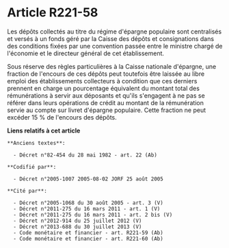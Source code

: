 # Article R221-58

Les dépôts collectés au titre du régime d'épargne populaire sont centralisés et versés à un fonds géré par la Caisse des
dépôts et consignations dans des conditions fixées par une convention passée entre le ministre chargé de l'économie et le
directeur général de cet établissement.

Sous réserve des règles particulières à la Caisse nationale d'épargne, une fraction de l'encours de ces dépôts peut toutefois
être laissée au libre emploi des établissements collecteurs à condition que ces derniers prennent en charge un pourcentage
équivalent du montant total des rémunérations à servir aux déposants et qu'ils s'engagent à ne pas se référer dans leurs
opérations de crédit au montant de la rémunération servie au compte sur livret d'épargne populaire. Cette fraction ne peut
excéder 15 % de l'encours des dépôts.

**Liens relatifs à cet article**

	**Anciens textes**:

	  - Décret n°82-454 du 28 mai 1982 - art. 22 (Ab)

	**Codifié par**:

	  - Décret n°2005-1007 2005-08-02 JORF 25 août 2005

	**Cité par**:

	  - Décret n°2005-1068 du 30 août 2005 - art. 3 (V)
	  - Décret n°2011-275 du 16 mars 2011 - art. 1 (V)
	  - Décret n°2011-275 du 16 mars 2011 - art. 2 bis (V)
	  - Décret n°2012-914 du 25 juillet 2012 (V)
	  - Décret n°2013-688 du 30 juillet 2013 (V)
	  - Code monétaire et financier - art. R221-59 (Ab)
	  - Code monétaire et financier - art. R221-60 (Ab)
